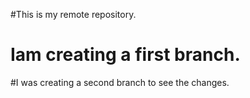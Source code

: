 #This is my remote repository.
# Iam creating a first branch.
#I was creating a second branch to see the changes.
